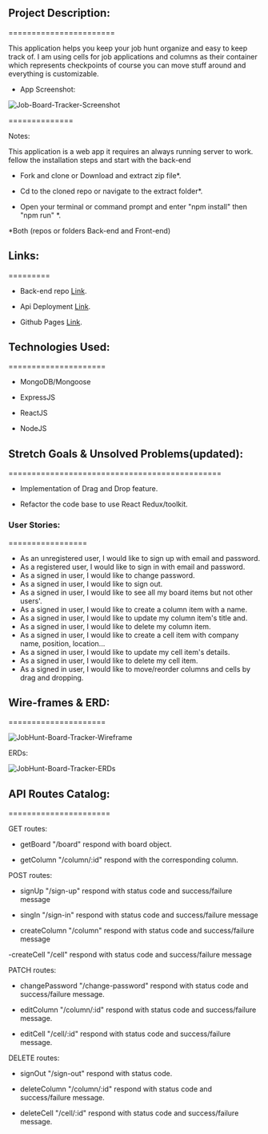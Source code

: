 ## Project Description:
=======================

This application helps you keep your job hunt organize and easy to keep track of. I am using cells for job applications and columns as their container which represents checkpoints of course you can move stuff around and everything is customizable.

- App Screenshot:

![Job-Board-Tracker-Screenshot](https://user-images.githubusercontent.com/47344044/153896757-d34be870-6e84-425d-8d20-571c4378f63d.png)

==============

Notes: 

This application is a web app it requires an always running server to work. fellow the installation steps and start with the back-end 

- Fork and clone or Download and extract zip file*.

- Cd to the cloned repo or navigate to the extract folder*.

- Open your terminal or command prompt and enter "npm install" then "npm run" *.

*Both (repos or folders Back-end and Front-end)


## Links:
=========

- Back-end repo [Link](https://github.com/aymammeri/job-applications-board-tracker-api).

- Api Deployment [Link](https://thawing-anchorage-80200.herokuapp.com).

- Github Pages [Link](https://aymammeri.github.io/job-applications-board-tacker/).


## Technologies Used:
=====================

- MongoDB/Mongoose

- ExpressJS

- ReactJS

- NodeJS

## Stretch Goals & Unsolved Problems(updated):
==============================================

- Implementation of Drag and Drop feature.

- Refactor the code base to use React Redux/toolkit.

### User Stories:
=================

- As an unregistered user, I would like to sign up with email and password.
- As a registered user, I would like to sign in with email and password.
- As a signed in user, I would like to change password.
- As a signed in user, I would like to sign out.
- As a signed in user, I would like to see all my board items but not
  other users'.
- As a signed in user, I would like to create a column item with a name.
- As a signed in user, I would like to update my column item's title and.
- As a signed in user, I would like to delete my column item.
- As a signed in user, I would like to create a cell item with company name, position, location... 
- As a signed in user, I would like to update my cell item's details.
- As a signed in user, I would like to delete my cell item.
- As a signed in user, I would like to move/reorder columns and cells by drag and dropping.

## Wire-frames & ERD:
=====================

![JobHunt-Board-Tracker-Wireframe](https://media.git.generalassemb.ly/user/40249/files/2c026f00-88c3-11ec-8c48-d49a53dd78da)

ERDs:

![JobHunt-Board-Tracker-ERDs](https://media.git.generalassemb.ly/user/40249/files/260c8e00-88c3-11ec-8a06-24269eaf55d0)

## API Routes Catalog:
======================

GET routes:

- getBoard "/board" respond with board object.

- getColumn "/column/:id" respond with the corresponding column.

POST routes:

- signUp "/sign-up" respond with status code and success/failure message

- singIn "/sign-in" respond with status code and success/failure message

- createColumn "/column" respond with status code and success/failure message

-createCell "/cell" respond with status code and success/failure message

PATCH routes:

- changePassword "/change-password" respond with status code and success/failure message.

- editColumn "/column/:id" respond with status code and success/failure message.

- editCell "/cell/:id" respond with status code and success/failure message.

DELETE routes:

- signOut "/sign-out" respond with status code.

- deleteColumn "/column/:id" respond with status code and success/failure message.

- deleteCell "/cell/:id" respond with status code and success/failure message.
